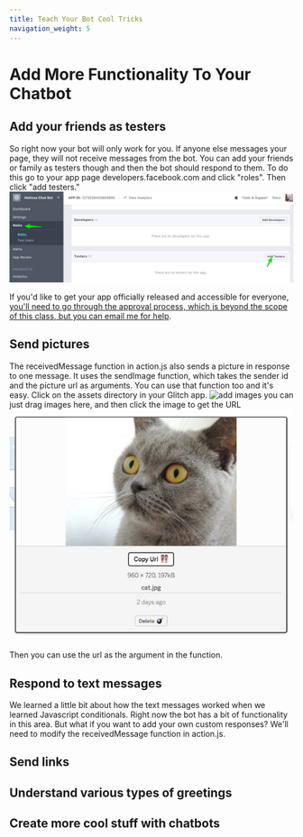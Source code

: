 ```yaml
---
title: Teach Your Bot Cool Tricks
navigation_weight: 5
---
```


# Add More Functionality To Your Chatbot

## Add your friends as testers
So right now your bot will only work for you. If anyone else messages your page, they will not receive messages from the bot. You can add your friends or family as testers though and then the bot should respond to them. To do this go to your app page developers.facebook.com and click "roles". Then click "add testers."
![add testers to your app](assets/images/add-testers.jpg)

If you'd like to get your app officially released and accessible for everyone, [you'll need to go through the approval process, which is beyond the scope of this class, but you can email me for help](https://developers.facebook.com/docs/messenger-platform/app-review/).

## Send pictures
The receivedMessage function in action.js also sends a picture in response to one message. It uses the sendImage function, which takes the sender id and the picture url as arguments. You can use that function too and it's easy. Click on the assets directory in your Glitch app.
![add images](assets/images/add-images.jpg)
you can just drag images here, and then click the image to get the URL
![add images](assets/images/copy-image-url.jpg)

Then you can use the url as the argument in the function. 



## Respond to text messages
We learned a little bit about how the text messages worked when we learned Javascript conditionals. Right now the bot has a bit of functionality in this area. But what if you want to add your own custom responses? We'll need to modify the receivedMessage function in action.js. 


## Send links

## Understand various types of greetings

## Create more cool stuff with chatbots
